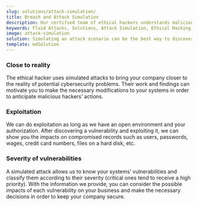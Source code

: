 ```yaml
---
slug: solutions/attack-simulation/
title: Breach and Attack Simulation
description: Our certified team of ethical hackers understands malicious intentions and knows how to perform simulated attacks to assess your IT systems’ security.
keywords: Fluid Attacks, Solutions, Attack Simulation, Ethical Hacking, Cyberattack, Security, Vulnerability
image: attack-simulation
solution: Simulating an attack scenario can be the best way to discover whether an organization’s information system and defense staff are ready to identify, respond to, and prevent real threats. Current malicious hackers and malware follow specific procedures which our certified team of ethical hackers has the ability to understand and implement in every controlled simulation. Through this solution, in which our team strictly assumes the role of the attacker, you will find out what the weaknesses of your company are in terms of cybersecurity, and consequently achieve the first step to strengthening your IT systems’ controls and enhancing their security.
template: mdSolution
---
```


<div class="sect2">

### Close to reality

The ethical hacker uses simulated attacks to bring your company closer
to the reality of potential cybersecurity problems. Their work and
findings can motivate you to make the necessary modifications to your
systems in order to anticipate malicious hackers’ actions.

</div>

<div class="sect2">

### Exploitation

We can do exploitation as long as we have an open environment and your
authorization. After discovering a vulnerability and exploiting it, we
can show you the impacts on compromised records such as users,
passwords, wages, credit card numbers, files on a hard disk, etc.

</div>

<div class="sect2">

### Severity of vulnerabilities

A simulated attack allows us to know your systems’ vulnerabilities and
classify them according to their severity (critical ones tend to receive
a high priority). With the information we provide, you can consider the
possible impacts of each vulnerability on your business and make the
necessary decisions in order to keep your company secure.

</div>